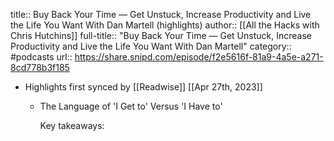 title:: Buy Back Your Time —  Get Unstuck, Increase Productivity and Live the Life You Want With Dan Martell (highlights)
author:: [[All the Hacks with Chris Hutchins]]
full-title:: "Buy Back Your Time —  Get Unstuck, Increase Productivity and Live the Life You Want With Dan Martell"
category:: #podcasts
url:: https://share.snipd.com/episode/f2e5616f-81a9-4a5e-a271-8cd778b3f185

- Highlights first synced by [[Readwise]] [[Apr 27th, 2023]]
	- The Language of 'I Get to' Versus 'I Have to'
	  
	  Key takeaways: